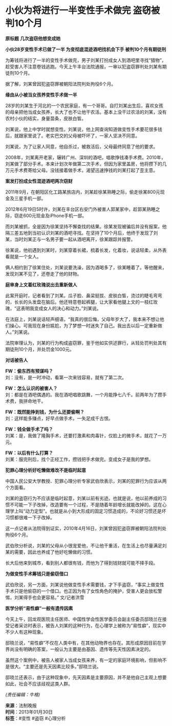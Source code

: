 # 小伙为将进行一半变性手术做完 盗窃被判10个月

**原标题** **几次盗窃他想变成她**

**小伙28岁变性手术已做了一半 为变彻底混迹酒吧找机会下手 被判10个月有期徒刑**

为筹钱将进行了一半的变性手术做完，男子刘某打扮成女人到酒吧里寻找“猎物”，趁受害人不注意卷钱逃跑。今天上午丰台法院通报，一审以犯盗窃罪判处刘某有期徒刑10个月。

据了解，刘某曾因犯盗窃罪被朝阳法院判处拘役6个月。

**缘由从小被当女孩养变性手术做一半**

28岁的刘某生于河北的一个农民家庭，有一个哥哥。自打刘某出生后，喜欢女孩的母亲把他当成女孩养，长大了也不让他干农活。基本上没干过农活的刘某，没有农村小伙的结实，身量苗条，皮肤白皙。

刘某说，他上中学时就想变性。刘某说，他上网查询知道做变性手术要花很多钱后，就跟家里说了。老实巴交的父母被吓坏了，一家人坚决不同意。

刘某说，为了让家人同意，他自杀过，被救活后，父母最终同意了他的要求。

2008年，刘某离开老家，辗转广州、深圳的酒吧，唱歌挣钱凑手术费。2010年，刘某做了部分手术。本来计划次年做第二次手术，但因为家里盖房，他将攒下的几万元手术费寄给父母。没钱接着做手术，渴望迅速挣钱的刘某打起了歪主意。

**案发打扮成女性混迹酒吧两次窃财**

2011年9月，在朝阳区化工路某旅店内，刘某趁徐某熟睡之际，偷走徐某800元现金及三星手机一部。

2012年6月19日5时许，刘某在丰台区右安门外被害人郭某家中，趁郭某熟睡之际，窃走600元现金及iPhone手机一部。

而刘某被抓，全是因为徐某坚持不懈查找的结果。徐某发现被骗后并没有报案，他隔三差五地到当初认识刘某的酒吧寻找。在坚持了10个月后，他终于发现了刘某，当时刘某正与一名男子要一起从酒吧离开，徐某跟踪并报警。

徐某说，他初遇到刘某时，刘某穿着长裙，梳着长发，化着妆，说话轻柔，从外表看就是一个女人。

俩人相约到了徐某住处，刘某说要洗澡，因为酒喝多了，徐某睡着了。等他醒来，发现刘某不见了，还卷走了他的财物。

**庭审身上文着红玫瑰说出去重新做人**

此案开庭时，记者看到了刘某。瓜子脸、鼻梁挺拔、皮肤白皙，烫过的睫毛弯弯的，长长的头发盘在脑后。他还特意卷起裤腿，让大家看他腿上文的一枝红玫瑰，“这表明我变成女人的决心和动力。”刘某说。

在法庭上，刘某说话轻声细语，“我真的很后悔，父母年岁大了，我本来不想让他们操心。可我现在身份尴尬，为了梦想一时迷失了自己。我出去以后一定重新做人。”刘某说。

法院审理认为，刘某的行为构成盗窃罪，鉴于他如实供述罪行，从轻处罚判处其有期徒刑10个月，并处罚金1000元。

**对话被告人**

**FW：偷东西有预谋吗？**  
刘：没有，是一时冲动，看第一次来钱容易，就有了第二次。

**FW：怎么认识的被害人？**  
刘：都是在酒吧偶遇的。我在酒吧唱歌跳舞，一个月能挣七八千。前两年为了攒手术费，我拼命地干。

**FW：既然能挣到钱，为什么还要偷啊？**  
刘：这样能多赚点，好早点做手术，一失足成千古恨。

**FW：钱全做手术了吗？**  
刘某：是，我做了隆胸手术，还要打激素和肉毒针，仅脸上的微手术，就花了一万元。

**FW：以后有什么打算？**  
刘某：服完刑后，找个正经工作，攒钱把手术做完。变成女子是我的梦想。

**犯罪心理分析好吃懒做难改不是临时起意**

中国人民公安大学教授、犯罪心理分析专家武伯欣表示，刘某的犯罪行为应该从两个方面看。

刘某的盗窃行为不应该是临时起意，刘某以前有劣迹。也就是说，他以前养成的习惯不可能一下子改掉，改造要有一个过程，不是随着年龄增长就能改掉的。这在心理学上叫“动力定型”。也就是从小到大形成的固定习惯造成的，不论好习惯还是坏习惯都很难一下子改掉。

这一点记者从法院得到证实，2010年4月16日，刘某曾因犯盗窃罪被朝阳法院判处拘役6个月。

武伯欣分析说，刘某的父母从小很宠爱他，不让他干重活，在生活上也尽量满足刘某的需要，因此也养成了他好吃懒做的习惯。

长大后他来到城市，看到别人都很有钱，而他为了得到钱财就可能不择手段。

**为做变性手术筹钱只是偷窃借口**

武伯欣说，另一方面，刘某说他做变性手术需要钱，才下手盗窃，“事实上做变性手术只是他偷窃的一个借口。也正因为有了女性角色的掩护，受害人更会放松警惕，刘某得手也会更容易。” 文/记者洪雪

**医学分析“易性癖”一般有遗传因素**

今天上午，回龙观医院主任医师、中国性学会性医学委员会副主任委员邸晓兰在接受记者采访时表示，被告人刘某的这种行为，在心理学上被称为“易性癖”，现实中不少人有这种现象。

邸晓兰说，“易性癖”不仅在人类中有，在其他动物界也存在。其形成原因目前在学界尚没有明确的答案，一般认为主要是由基因、遗传等先天性因素决定的。

虽然这个案例中，被告人被家人当成女孩来养，有一定的家庭环境影响，但影响不是很大。“主要还是先天因素比较多。”邸晓兰说。

邸晓兰还表示，由于这种现象中，先天因素是主要原因，并不是他自己主观上想要如此，社会不应该歧视这类人群。

*(责任编辑：牛格)*

**来源**：法制晚报  
**时间**：2013年01月30日  
**标签**：#变性 #盗窃 #心理分析